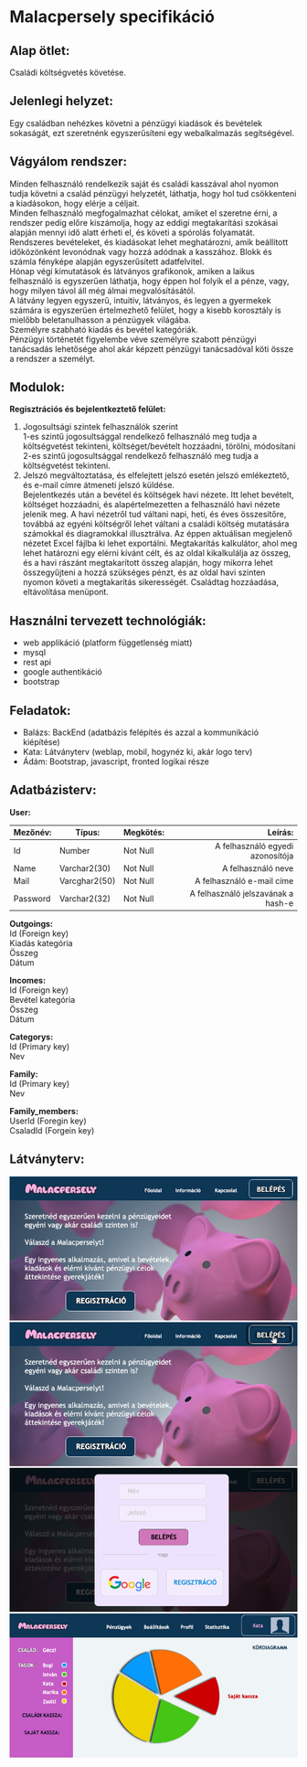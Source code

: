 Malacpersely specifikáció
=========================
## Alap ötlet:  
Családi költségvetés követése.
## Jelenlegi helyzet:  
Egy családban nehézkes követni a pénzügyi kiadások és bevételek sokaságát, ezt szeretnénk egyszerűsíteni egy webalkalmazás segítségével.
## Vágyálom rendszer:  
Minden felhasználó rendelkezik saját és családi kasszával ahol nyomon tudja követni a család pénzügyi helyzetét, láthatja, hogy hol tud csökkenteni a kiadásokon, hogy elérje a céljait.  
Minden felhasználó megfogalmazhat célokat, amiket el szeretne érni, a rendszer pedig előre kiszámolja, hogy az eddigi megtakarítási szokásai alapján mennyi idő alatt érheti el, és követi a spórolás folyamatát.  
Rendszeres bevételeket, és kiadásokat lehet meghatározni, amik beállított időközönként levonódnak vagy hozzá adódnak a kasszához.
Blokk és számla fényképe alapján egyszerűsített adatfelvitel.  
Hónap végi kimutatások és látványos grafikonok, amiken a laikus felhasználó is egyszerűen láthatja, hogy éppen hol folyik el a pénze, vagy, hogy milyen távol áll még álmai megvalósításától.  
A látvány legyen egyszerű, intuitív, látványos, és legyen a gyermekek számára is egyszerűen értelmezhető felület, hogy a kisebb korosztály is mielőbb beletanulhasson a pénzügyek világába.  
Személyre szabható kiadás és bevétel kategóriák.  
Pénzügyi történetét figyelembe véve személyre szabott pénzügyi tanácsadás lehetősége ahol akár képzett pénzügyi tanácsadóval köti össze a rendszer a személyt.  

## Modulok:
**Regisztrációs és bejelentkeztető felület:**  
1. Jogosultsági szintek felhasználók szerint  
	1-es szintű jogosultsággal rendelkező felhasználó meg tudja a költségvetést tekinteni, költséget/bevételt hozzáadni, törölni, módosítani  
	2-es szintű jogosultsággal rendelkező felhasználó meg tudja a költségvetést tekinteni.
2. Jelszó megváltoztatása, és elfelejtett jelszó esetén jelszó emlékeztető, és e-mail címre átmeneti jelszó küldése.  
Bejelentkezés után a bevétel és költségek havi nézete. Itt lehet bevételt, költséget hozzáadni, és alapértelmezetten a felhasználó havi nézete jelenik meg. A havi nézetről tud váltani napi, heti, és éves összesítőre, továbbá az egyéni költségről lehet váltani a családi költség mutatására számokkal és diagramokkal illusztrálva. Az éppen aktuálisan megjelenő nézetet Excel fájlba ki lehet exportálni.
Megtakarítás kalkulátor, ahol meg lehet határozni egy elérni kívánt célt, és az oldal kikalkulálja az összeg, és a havi rászánt megtakarított összeg alapján, hogy mikorra lehet összegyűjteni a hozzá szükséges pénzt, és az oldal havi szinten nyomon követi a megtakarítás sikerességét.
Családtag hozzáadása, eltávolítása menüpont.

## Használni tervezett technológiák:
* web applikáció (platform függetlenség miatt)
* mysql
* rest api
* google authentikáció
* bootstrap

## Feladatok:
* Balázs: BackEnd (adatbázis felépítés és azzal a kommunikáció kiépítése)
* Kata: Látványterv (weblap, mobil, hogynéz ki, akár logo terv)
* Ádám: Bootstrap, javascript, fronted logikai része

## Adatbázisterv:
**User:**

|Mezőnév:|Típus:|Megkötés:|Leírás:|	
|---------|-|-|-:|
|Id|Number|Not Null|A felhasználó egyedi azonosítója|
|Name|Varchar2(30)|Not Null|A felhasználó neve|
|Mail|Varcghar2(50)|Not Null|A felhasználó e-mail címe|
|Password|Varchar2(32)|Not Null|A felhasználó jelszavának a hash-e|

**Outgoings:**  
	Id (Foreign key)  
	Kiadás kategória  
	Összeg  
	Dátum  

**Incomes:**  
	Id (Foreign key)  
	Bevétel kategória  
	Összeg  
	Dátum  

**Categorys:**  
	Id (Primary key)  
	Nev  

**Family:**  
	Id (Primary key)  
	Nev  

**Family_members:**  
	UserId (Foregin key)  
	CsaladId (Forgein key)  	

## Látványterv:

![főoldal](https://github.com/MrN00b1101/Malacpersely/blob/master/home.png)
![belépés gomb](https://github.com/MrN00b1101/Malacpersely/blob/master/homeLogBtn.png)
![belépés](https://github.com/MrN00b1101/Malacpersely/blob/master/login.png)
![belépve](https://github.com/MrN00b1101/Malacpersely/blob/master/loggedIn.png)

